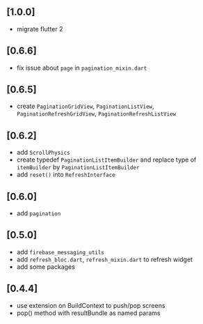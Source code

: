 ## [1.0.0]
* migrate flutter 2

## [0.6.6]
* fix issue about `page` in `pagination_mixin.dart`

## [0.6.5]
* create `PaginationGridView`, `PaginationListView`, `PaginationRefreshGridView`, `PaginationRefreshListView`

## [0.6.2]
* add `ScrollPhysics`
* create typedef `PaginationListItemBuilder` and replace type of `itemBuilder` by `PaginationListItemBuilder`
* add `reset()` into `RefreshInterface`

## [0.6.0]
* add `pagination`

## [0.5.0]
* add `firebase_messaging_utils`
* add `refresh_bloc.dart`, `refresh_mixin.dart` to refresh widget
* add some packages

## [0.4.4]
* use extension on BuildContext to push/pop screens
* pop() method with resultBundle as named params